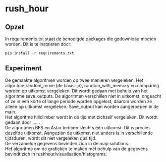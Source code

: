 # rush_hour

## Opzet
In requirements.txt staat de benodigde packages die gedownload moeten worden. Dit is te instaleren door:
```
pip install -r requirements.txt
```
## Experiment
De gemaakte algoritmen worden op twee manieren vergeleken. Het algoritme random_move (de basislijn), random_with_memory en comparing worden op uitkomst vergeleken. Dit wordt gedaan met behulp van het algoritme save_outputs. De algoritmen verschillen niet in uitkomst, ongeacht of ze in een korte of lange periode worden opgelost, daarom worden ze alleen op uitkomst vergeleken. Save_output kan worden aangeroepen in de main.
\
Het algoritme hillclimber wordt in de tijd met zichzelf vergeleken. Dit wordt gedaan door ......
\
De algoritmen BFS en Astar hebben slechts één uitkomst. Dit is precies dezelfde uitkomst. Aangezien de uitkomst niet anders is in verschillende tijdsduren, wordt dit niet vergeleken qua tijd.
\
De verzamelde gegevens bevinden zich in de map solutions.
\
Het algoritme om de grafieken te maken met behulp van de gegevens bevindt zich in rushhour/visualisation/histograms.


